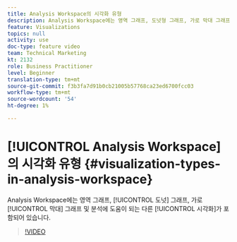 ```yaml
---
title: Analysis Workspace의 시각화 유형
description: Analysis Workspace에는 영역 그래프, 도넛형 그래프, 가로 막대 그래프 및 분석에 도움이 되는 다양한 시각화가 포함되어 있습니다.
feature: Visualizations
topics: null
activity: use
doc-type: feature video
team: Technical Marketing
kt: 2132
role: Business Practitioner
level: Beginner
translation-type: tm+mt
source-git-commit: f3b3fa7d91b0cb21005b57768ca23ed6700fcc03
workflow-type: tm+mt
source-wordcount: '54'
ht-degree: 1%

---
```



# [!UICONTROL Analysis Workspace] 의 시각화 유형  {#visualization-types-in-analysis-workspace}

Analysis Workspace에는 영역 그래프, [!UICONTROL 도넛] 그래프, 가로 [!UICONTROL 막대] 그래프 및 분석에 도움이 되는 다른 [!UICONTROL 시각화]가 포함되어 있습니다.

>[!VIDEO](https://video.tv.adobe.com/v/23994/?quality=12)
